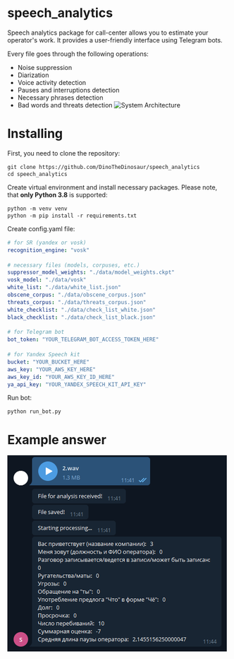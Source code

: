 # speech_analytics
Speech analytics package for call-center allows you to estimate your operator's work. It provides a user-friendly interface using Telegram bots.

Every file goes through the following operations:
* Noise suppression
* Diarization
* Voice activity detection
* Pauses and interruptions detection
* Necessary phrases detection
* Bad words and threats detection
![System Architecture](https://github.com/DinoTheDinosaur/speech_analytics/blob/main/System_architecture-Page-1.png?raw=true)

# Installing
First, you need to clone the repository:
```
git clone https://github.com/DinoTheDinosaur/speech_analytics
cd speech_analytics
```

Create virtual environment and install necessary packages. Please note, that **only Python 3.8** is supported:
```
python -m venv venv
python -m pip install -r requirements.txt
```

Create config.yaml file:
```yaml
# for SR (yandex or vosk)
recognition_engine: "vosk"

# necessary files (models, corpuses, etc.)
suppressor_model_weights: "./data/model_weights.ckpt"
vosk_model: "./data/vosk"
white_list: "./data/white_list.json"
obscene_corpus: "./data/obscene_corpus.json"
threats_corpus: "./data/threats_corpus.json"
white_checklist: "./data/check_list_white.json"
black_checklist: "./data/check_list_black.json"

# for Telegram bot
bot_token: "YOUR_TELEGRAM_BOT_ACCESS_TOKEN_HERE"

# for Yandex Speech kit
bucket: "YOUR_BUCKET_HERE"
aws_key: "YOUR_AWS_KEY_HERE"
aws_key_id: "YOUR_AWS_KEY_ID_HERE"
ya_api_key: "YOUR_YANDEX_SPEECH_KIT_API_KEY"
```

Run bot:
```
python run_bot.py
```

# Example answer
![Example answer](Example%20answer.png)